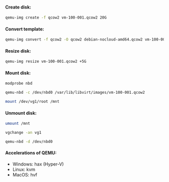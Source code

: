 #### Create disk:
```bash
qemu-img create -f qcow2 vm-100-001.qcow2 20G
```

#### Convert template:
```bash
qemu-img convert -f qcow2 -O qcow2 debian-nocloud-amd64.qcow2 vm-100-001.qcow2
```

#### Resize disk:
```bash
qemu-img resize vm-100-001.qcow2 +5G
```

#### Mount disk:
```bash
modprobe nbd
```
```bash
qemu-nbd -c /dev/nbd0 /var/lib/libvirt/images/vm-100-001.qcow2
```
```bash
mount /dev/vg1/root /mnt
```

#### Unmount disk:
```bash
umount /mnt
```
```bash
vgchange -an vg1
```
```bash
qemu-nbd -d /dev/nbd0
```

#### Accelerations of QEMU:
- Windows: hax (Hyper-V)
- Linux: kvm
- MacOS: hvf
